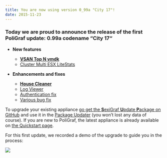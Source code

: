 ```yaml
---
title: You are now using version 0_99a "City 17"!
date: 2015-11-23
---
```



### Today we are proud to announce the release of the first **PoliGraf** update: **0.99a** codename “**City 17**“

*   **New features**
    *   **[VSAN Top N vmdk](http://www.poligraf.io/vsan-sexipanels/#vsan-top-n-vmdk)**
    *   [Cluster Multi ESX LiteStats](http://www.poligraf.io/vsphere-sexipanels/)

*   **Enhancements and fixes**
    *   **[House Cleaner](http://www.poligraf.io/web-admin/#house-cleaner)**
    *   [Log Viewer](http://www.poligraf.io/web-admin/#log-viewer)
    *   [Authentication fix](https://github.com/sexibytes/poligraf/commit/4278ff12e15e8a51756aac7ad2a98ccdf9f5839c#diff-935b03a0c3ffb068872406e170fad859)
    *   [Various bug fix](https://github.com/sexibytes/poligraf/issues?q=milestone%3A%220.99a+-+City+17%22+is%3Aclosed)

To upgrade your existing appliance [go get the **S**exiGraf **U**pdate **P**ackage on GitHub](https://github.com/sexibytes/poligraf/releases/tag/0.99a) and use it in the [Package Updater](http://www.poligraf.io/web-admin/#package-updater) (you won’t lost any data of course). If you are new to PoliGraf, the latest appliance is already available on [the Quickstart page](http://www.poligraf.io/quickstart/).

For this first update, we recorded a demo of the upgrade to guide you in the process:

![](/img/0_99a_demo.gif)
